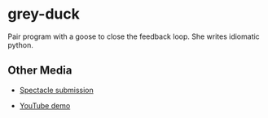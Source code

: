 # grey-duck

Pair program with a goose to close the feedback loop. She writes idiomatic python.

## Other Media
- [Spectacle submission](https://spectacle.hackmit.org/project/118)

- [YouTube demo](https://www.youtube.com/watch?v=EQxrE8BPt6g)

